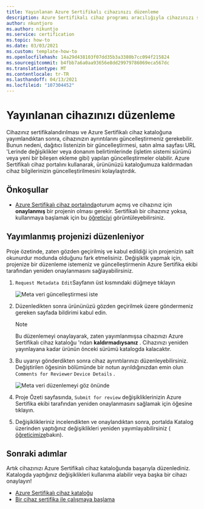 ```yaml
---
title: Yayınlanan Azure Sertifikalı cihazınızı düzenleme
description: Azure Sertifikalı cihaz programı aracılığıyla cihazınızı sertifikalandırdıktan ve yayımladıktan sonra cihaz bilgilerini düzenleme kılavuzu.
author: nkuntjoro
ms.author: nikuntjo
ms.service: certification
ms.topic: how-to
ms.date: 03/03/2021
ms.custom: template-how-to
ms.openlocfilehash: 14a29d438103f07dd35b3a3380b7cc094f215824
ms.sourcegitcommit: b4fbb7a6a0aa93656e8dd29979786069eca567dc
ms.translationtype: MT
ms.contentlocale: tr-TR
ms.lasthandoff: 04/13/2021
ms.locfileid: "107304452"
---
```

# <a name="edit-your-published-device"></a>Yayınlanan cihazınızı düzenleme

Cihazınız sertifikalandırılması ve Azure Sertifikalı cihaz kataloğuna yayımlandıktan sonra, cihazınızın ayrıntılarını güncelleştirmeniz gerekebilir. Bunun nedeni, dağıtıcı listenizin bir güncelleştirmesi, satın alma sayfası URL 'Lerinde değişiklikler veya donanım belirtimlerinde (işletim sistemi sürümü veya yeni bir bileşen ekleme gibi) yapılan güncelleştirmeler olabilir. Azure Sertifikalı cihaz portalını kullanarak, ürününüzü kataloğumuza kaldırmadan cihaz bilgilerinizin güncelleştirilmesini kolaylaştırdık.

## <a name="prerequisites"></a>Önkoşullar

- [Azure Sertifikalı cihaz portalında](https://certify.azure.com)oturum açmış ve cihazınız için **onaylanmış** bir projenin olması gerekir. Sertifikalı bir cihazınız yoksa, kullanmaya başlamak için bu [öğreticiyi](tutorial-01-creating-your-project.md) görüntüleyebilirsiniz.

## <a name="editing-your-published-project"></a>Yayımlanmış projenizi düzenleniyor

Proje özetinde, zaten gözden geçirilmiş ve kabul edildiği için projenizin salt okunurdur modunda olduğunu fark etmelisiniz. Değişiklik yapmak için, projenize bir düzenleme istemeniz ve güncelleştirmenin Azure Sertifika ekibi tarafından yeniden onaylanmasını sağlayabilirsiniz.

1. `Request Metadata Edit`Sayfanın üst kısmındaki düğmeye tıklayın  

    ![Meta veri güncelleştirmesi iste](./media/images/request-metadata-edit.png)

1. Düzenledikten sonra ürününüzü gözden geçirilmek üzere göndermeniz gereken sayfada bildirimi kabul edin.
    > [!NOTE]
    > Bu düzenlemeyi onaylayarak, zaten yayımlanmışsa cihazınızı Azure Sertifikalı cihaz kataloğu 'ndan **kaldırmadıysanız** . Cihazınızı yeniden yayınlayana kadar ürünün önceki sürümü katalogda kalacaktır.

1. Bu uyarıyı gönderdikten sonra cihaz ayrıntılarınızı düzenleyebilirsiniz. Değiştirilen öğesinin bölümünde bir notun ayrıldığınızdan emin olun `Comments for Reviewer` `Device Details` .

    ![Meta veri düzenlemeyi göz önünde](./media/images/edit-notes.png)

1. Proje Özeti sayfasında, `Submit for review` değişikliklerinizin Azure Sertifika ekibi tarafından yeniden onaylanmasını sağlamak için öğesine tıklayın.
1. Değişiklikleriniz incelendikten ve onaylandıktan sonra, portalda Katalog üzerinden yaptığınız değişiklikleri yeniden yayımlayabilirsiniz ( [öğreticimize](./tutorial-04-publishing-your-device.md)bakın).

## <a name="next-steps"></a>Sonraki adımlar

Artık cihazınızı Azure Sertifikalı cihaz kataloğunda başarıyla düzenlediniz. Katalogda yaptığınız değişiklikleri kullanıma alabilir veya başka bir cihazı onaylayın!
- [Azure Sertifikalı cihaz kataloğu](https://devicecatalog.azure.com/)
- [Bir cihaz sertifika ile çalışmaya başlama](./tutorial-01-creating-your-project.md)
